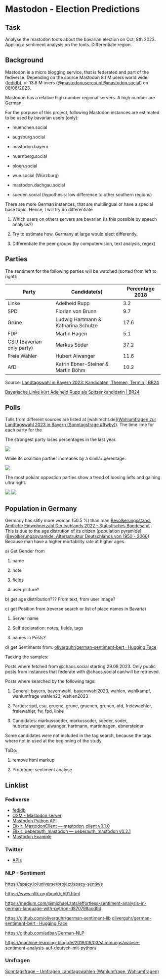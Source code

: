 # Mastodon  - Election Predictions

## Task

Analyse the mastodon toots about the bavarian election on Oct, 8th 2023. Appling a sentiment analysis on the toots. Differentiate region.

## Background

Mastodon is a micro blogging service, that is federated and part of the fediverse. Depending on the source Mastodon 8.1 M users world wide ([fedidb](https://fedidb.org/)),  or 13.8 M users (@mastodonusercount@mastodon.social) on 08/06/2023.

Mastodon has a relative high number regional servers. A high number are German. 

For the porpuse of this project, following Mastodon instances are estimated to be used by bavarian users (only):

- muenchen.social

- augsburg.social

- mastodon.bayern

- nuernberg.social

- ploen.social

- wue.social (Würzburg)

- mastodon.dachgau.social

- sueden.social (hypothesis: low difference to other southern regions)
  
  

There are more German instances, that are multilingual or have a special base topic. Hence,  I will try do differentiate 

1) Which users on others servers are bavarian (is this possible by speech analysis?)

2) Try to estimate how, Germany at large would elect differently.

3) Differentiate the peer groups (by computervision, text analysis, regex)

## Parties

The sentiment for the following parties will be watched (sorted from left to right):

| Party                     | Candidate(s)                        | Percentage 2018 |
| ------------------------- | ----------------------------------- | --------------- |
| Linke                     | Adelheid Rupp                       | 3.2             |
| SPD                       | Florian von Brunn                   | 9.7             |
| Grüne                     | Ludwig Hartmann & Katharina Schulze | 17.6            |
| FDP                       | Martin Hagen                        | 5.1             |
| CSU (Baverian only party) | Markus Söder                        | 37.2            |
| Freie Wähler              | Hubert Aiwanger                     | 11.6            |
| AfD                       | Katrin Ebner-Steiner & Martin Böhm  | 10.2            |

Source: [Landtagswahl in Bayern 2023: Kandidaten, Themen, Termin | BR24](https://www.br.de/nachrichten/bayern/landtagswahl-in-bayern-2023-termin-themen-kandidaten,TMD4uSM)

[Bayerische Linke kürt Adelheid Rupp als Spitzenkandidatin | BR24](https://www.br.de/nachrichten/bayern/bayerische-linke-kuert-adelheid-rupp-als-spitzenkandidatin,TZXl5yd)

## Polls

Tolls from different sources are listed at [wahlrecht.de]([Wahlumfragen zur Landtagswahl 2023 in Bayern (Sonntagsfrage #ltwby)](https://www.wahlrecht.de/umfragen/landtage/bayern.htm#fn-bp)). The time lime for each party for the 

The strongest party loses percentages in the last year.

![](./graphics/visualization_csu_polls.svg)

While its coalition partner increases by a similar perentage.

![](./graphics/visualization_fw_polls.svg)

The most polular oppostion parties show a trend of loosing lefts and gaining ultra right.

![](./graphics/visualization_gruene_polls.svg)
![](./graphics/visualization_afd_polls.svg)

## Population in Germany

Germany has slitly more woman (50.5 %) than man [Bevölkerungsstand: Amtliche Einwohnerzahl Deutschlands 2022 - Statistisches Bundesamt](https://www.destatis.de/DE/Themen/Gesellschaft-Umwelt/Bevoelkerung/Bevoelkerungsstand/_inhalt.html) . This is due to the age distrution of its citizen [population pyramide]([Bevölkerungspyramide: Altersstruktur Deutschlands von 1950 - 2060](https://service.destatis.de/bevoelkerungspyramide/index.html#!y=2023)) Because man have a higher mortability rate at higher ages. 

a) Get Gender from

1) name

2) note

3) fields

4) user picture?

b) get age distribution??? From text, from user image?

c) get Position from (reverse search or list of place names in Bavaria)

1) Server name

2) Self declaration: notes, fields, tags

3) names in Posts?

d) get Sentiments from: [oliverguhr/german-sentiment-bert · Hugging Face](https://huggingface.co/oliverguhr/german-sentiment-bert)

Tacking the samples:

Posts where fetched from @chaos.social starting 29.09.2023. Only public posts from instances that federate with @chaos.social can/will be retrieved.

Posts where searched by the following tags: 

1) General: bayern, bayernwahl, bayernwahl2023, wahlen, wahlkampf, wahlumfrage wahlen23, wahlen2023

2) Parties: spd, csu, gruene, grune, gruenen, grunen, afd, freiewaehler, freiewahler, fw, fpd, linke

3) Candidates: markussoeder, markussoder, soeder, soder, hubertaiwanger, aiwanger, hartmann, martinhagen, ebnersteiner

Some candidates were not included in the tag search, because the tags where not in used at the beginning of the study. 

ToDo: 

1) remove html markup

2) Prototype: sentiment analyse

## Linklist

### Fediverse

- [fedidb](https://fedidb.org/)
- [OSM - Mastodon server](https://umap.openstreetmap.fr/en/map/mastodon-near-me-global-mastodon-server-list-by-co_828094)
- [Mastodon Python API](https://mastodonpy.readthedocs.io/en/stable/07_timelines.html)
- [Elixir: MastodonClient — mastodon_client v0.1.0](https://hexdocs.pm/mastodon_client/readme.html#usage)
- [Elixir: ueberauth_mastodon — ueberauth_mastodon v0.2.1](https://hexdocs.pm/ueberauth_mastodon/readme.html)
- [Mastodon Example](https://www.sothawo.com/post/2023/05/07/download-the-list-of-followers-from-your-mastodon-account/)

### Twitter

- [APIs](https://developer.twitter.com/en/docs/twitter-api/tools-and-libraries/v2)

### NLP - Sentiment

https://spacy.io/universe/project/spacy-sentiws

https://www.nltk.org/book/ch01.html

https://medium.com/@michael.zats/effortless-sentiment-analysis-in-german-language-with-python-d870798acd9d

https://github.com/oliverguhr/german-sentiment-lib
[oliverguhr/german-sentiment-bert · Hugging Face](https://huggingface.co/oliverguhr/german-sentiment-bert)     

https://github.com/adbar/German-NLP

https://machine-learning-blog.de/2019/06/03/stimmungsanalyse-sentiment-analysis-auf-deutsch-mit-python/

### Umfragen

[Sonntagsfrage – Umfragen Landtagswahlen (Wahlumfrage, Wahlumfragen)](https://www.wahlrecht.de/umfragen/landtage/)
